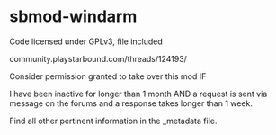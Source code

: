 # sbmod-windarm

Code licensed under GPLv3, file included

community.playstarbound.com/threads/124193/

Consider permission granted to take over this mod IF

I have been inactive for longer than 1 month
AND
a request is sent via message on the forums and a response takes longer than 1 week.

Find all other pertinent information in the _metadata file.
